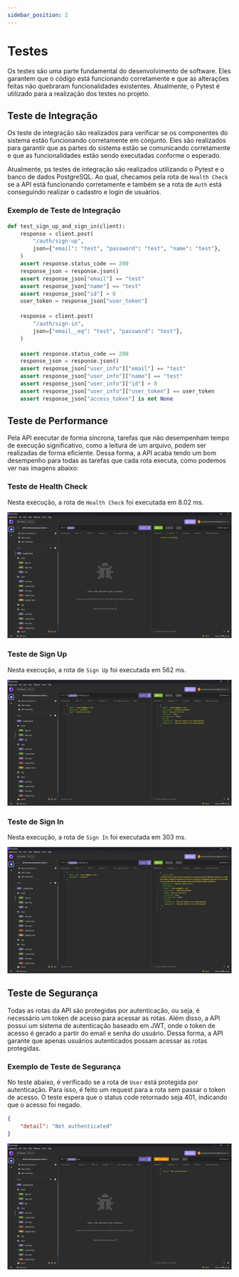 ```yaml
---
sidebar_position: 2
---
```


# Testes

Os testes são uma parte fundamental do desenvolvimento de software. Eles garantem que o código está funcionando corretamente e que as alterações feitas não quebraram funcionalidades existentes. Atualmente, o Pytest é utilizado para a realização dos testes no projeto.

## Teste de Integração

Os teste de integração são realizados para verificar se os componentes do sistema estão funcionando corretamente em conjunto. Eles são realizados para garantir que as partes do sistema estão se comunicando corretamente e que as funcionalidades estão sendo executadas conforme o esperado.

Atualmente, ps testes de integração são realizados utilizando o Pytest e o banco de dados PostgreSQL. Ao qual, checamos pela rota de `Health Check` se a API está funcionando corretamente e também se a rota de `Auth` está conseguindo realizar o cadastro e login de usuários.

### Exemplo de Teste de Integração

```python
def test_sign_up_and_sign_in(client):
    response = client.post(
        "/auth/sign-up",
        json={"email": "test", "password": "test", "name": "test"},
    )
    assert response.status_code == 200
    response_json = response.json()
    assert response_json["email"] == "test"
    assert response_json["name"] == "test"
    assert response_json["id"] > 0
    user_token = response_json["user_token"]

    response = client.post(
        "/auth/sign-in",
        json={"email__eq": "test", "password": "test"},
    )

    assert response.status_code == 200
    response_json = response.json()
    assert response_json["user_info"]["email"] == "test"
    assert response_json["user_info"]["name"] == "test"
    assert response_json["user_info"]["id"] > 0
    assert response_json["user_info"]["user_token"] == user_token
    assert response_json["access_token"] is not None

```

## Teste de Performance

Pela API executar de forma síncrona, tarefas que não desempenham tempo de execução significativo, como a leitura de um arquivo, podem ser realizadas de forma eficiente. Dessa forma, a API acaba tendo um bom desempenho para todas as tarefas que cada rota executa, como podemos ver nas imagens abaixo:

### Teste de Health Check

Nesta execução, a rota de `Health Check` foi executada em 8.02 ms.

![1714353900186](image/testes/1714353900186.png)

### Teste de Sign Up

Nesta execução, a rota de `Sign Up` foi executada em 562 ms.

![1714353869694](image/testes/1714353869694.png)

### Teste de Sign In

Nesta execução, a rota de `Sign In` foi executada em 303 ms.

![1714353950505](image/testes/1714353950505.png)

## Teste de Segurança

Todas as rotas da API são protegidas por autenticação, ou seja, é necessário um token de acesso para acessar as rotas. Além disso, a API possui um sistema de autenticação baseado em JWT, onde o token de acesso é gerado a partir do email e senha do usuário. Dessa forma, a API garante que apenas usuários autenticados possam acessar as rotas protegidas.

### Exemplo de Teste de Segurança
No teste abaixo, é verificado se a rota de `User` está protegida por autenticação. Para isso, é feito um request para a rota sem passar o token de acesso. O teste espera que o status code retornado seja 401, indicando que o acesso foi negado.

```json
{
	"detail": "Not authenticated"
}
```
![1714354048244](image/testes/1714354048244.png)

